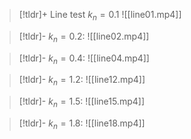 > [!tldr]+ Line test $k_{n} = 0.1$
![[line01.mp4]]

> [!tldr]- $k_{n} = 0.2$:
![[line02.mp4]]

> [!tldr]- $k_{n} = 0.4$:
![[line04.mp4]]

> [!tldr]- $k_{n} = 1.2$:
![[line12.mp4]]

> [!tldr]- $k_{n} = 1.5$:
![[line15.mp4]]

> [!tldr]- $k_{n} = 1.8$:
![[line18.mp4]]
